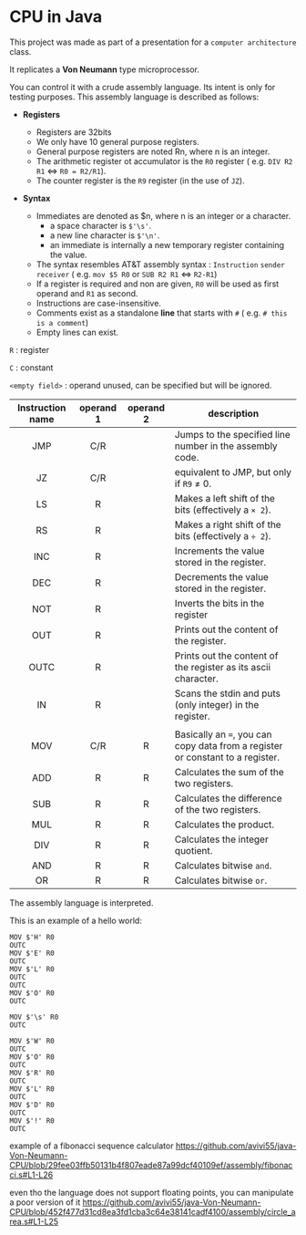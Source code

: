 # CPU in Java

This project was made as part of a presentation for a `computer architecture` class.

It replicates a **Von Neumann** type microprocessor.

You can control it with a crude assembly language. Its intent is only for testing purposes.
This assembly language is described as follows:

- **Registers**
    - Registers are 32bits
    - We only have 10 general purpose registers.
    - General purpose registers are noted Rn, where n is an integer.
    - The arithmetic register ot accumulator is the `R0` register
      ( e.g. `DIV R2 R1` <=> `R0 = R2/R1`).
    - The counter register is the `R9` register (in the use of `JZ`).


- **Syntax**
    - Immediates are denoted as $n, where n is an integer or a character.
        - a space character is `$'\s'`.
        - a new line character is `$'\n'`.
        - an immediate is internally a new temporary register containing the value.
    - The syntax resembles AT&T assembly syntax : `Instruction` `sender` `receiver`
      ( e.g. `mov $5 R0` or `SUB R2 R1` <=> `R2-R1`)
    - If a register is required and non are given,
      `R0` will be used as first operand and `R1` as second.
    - Instructions are case-insensitive.
    - Comments exist as a standalone **line** that starts with `#` ( e.g. `# this is a comment`)
    - Empty lines can exist.

`R` : register

`C` : constant

`<empty field>` : operand unused, can be specified but will be ignored.

| Instruction name | operand 1 | operand 2 | description                                                                    |
|:----------------:|:---------:|:---------:|--------------------------------------------------------------------------------|
|       JMP        |    C/R    |           | Jumps to the specified line number in the assembly code.                       |
|        JZ        |    C/R    |           | equivalent to JMP, but only if `R9` ≠ 0.                                       |
|        LS        |     R     |           | Makes a left shift of the bits (effectively a `× 2`).                          |
|        RS        |     R     |           | Makes a right shift of the bits (effectively a `÷ 2`).                         |
|       INC        |     R     |           | Increments the value stored in the register.                                   |
|       DEC        |     R     |           | Decrements the value stored in the register.                                   |
|       NOT        |     R     |           | Inverts the bits in the register                                               |
|       OUT        |     R     |           | Prints out the content of the register.                                        |
|       OUTC       |     R     |           | Prints out the content of the register as its ascii character.                 |
|        IN        |     R     |           | Scans the stdin and puts (only integer) in the register.                       |
|                  |           |           |                                                                                |
|       MOV        |    C/R    |     R     | Basically an `=`, you can copy data from a register or constant to a register. |
|       ADD        |     R     |     R     | Calculates the sum of the two registers.                                       |
|       SUB        |     R     |     R     | Calculates the difference of the two registers.                                |
|       MUL        |     R     |     R     | Calculates the product.                                                        |
|       DIV        |     R     |     R     | Calculates the integer quotient.                                               |
|       AND        |     R     |     R     | Calculates bitwise `and`.                                                      |
|        OR        |     R     |     R     | Calculates bitwise `or`.                                                       |       

The assembly language is interpreted.

This is an example of a hello world:
```
MOV $'H' R0
OUTC
MOV $'E' R0
OUTC
MOV $'L' R0
OUTC
OUTC
MOV $'O' R0
OUTC

MOV $'\s' R0
OUTC

MOV $'W' R0
OUTC
MOV $'O' R0
OUTC
MOV $'R' R0
OUTC
MOV $'L' R0
OUTC
MOV $'D' R0
OUTC
MOV $'!' R0
OUTC
```
example of a fibonacci sequence calculator
https://github.com/avivi55/java-Von-Neumann-CPU/blob/29fee03ffb50131b4f807eade87a99dcf40109ef/assembly/fibonacci.s#L1-L26


even tho the language does not support floating points, you can manipulate a poor version of it
https://github.com/avivi55/java-Von-Neumann-CPU/blob/452f477d31cd8ea3fd1cba3c64e38141cadf4100/assembly/circle_area.s#L1-L25